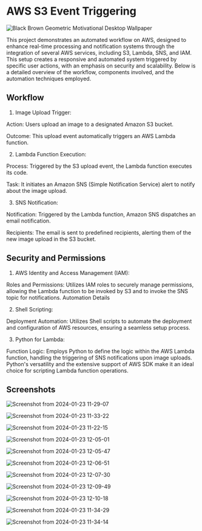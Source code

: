 # AWS S3 Event Triggering

![Black Brown Geometric Motivational Desktop Wallpaper](https://github.com/DeoreRohit4/Shell_Script_Project_1/assets/102886808/49ce1f77-ae20-457f-864b-c87676dda11e)

This project demonstrates an automated workflow on AWS, designed to enhance real-time processing and notification systems through the integration of several AWS services, including S3, Lambda, SNS, and IAM. This setup creates a responsive and automated system triggered by specific user actions, with an emphasis on security and scalability. Below is a detailed overview of the workflow, components involved, and the automation techniques employed.

## Workflow

1. Image Upload Trigger: 

Action: Users upload an image to a designated Amazon S3 bucket.

Outcome: This upload event automatically triggers an AWS Lambda function.

2. Lambda Function Execution:

Process: Triggered by the S3 upload event, the Lambda function executes its code.

Task: It initiates an Amazon SNS (Simple Notification Service) alert to notify about the image upload.

3. SNS Notification:

Notification: Triggered by the Lambda function, Amazon SNS dispatches an email notification.

Recipients: The email is sent to predefined recipients, alerting them of the new image upload in the S3 bucket.

## Security and Permissions

1. AWS Identity and Access Management (IAM):

Roles and Permissions: Utilizes IAM roles to securely manage permissions, allowing the Lambda function to be invoked by S3 and to invoke the SNS topic for notifications.
Automation Details

2. Shell Scripting:

Deployment Automation: Utilizes Shell scripts to automate the deployment and configuration of AWS resources, ensuring a seamless setup process.

3. Python for Lambda:

Function Logic: Employs Python to define the logic within the AWS Lambda function, handling the triggering of SNS notifications upon image uploads. Python's versatility and the extensive support of AWS SDK make it an ideal choice for scripting Lambda function operations.

## Screenshots

![Screenshot from 2024-01-23 11-29-07](https://github.com/DeoreRohit4/Shell_Script_Project_1/assets/102886808/b356f373-8619-41e6-b9cb-80fab44d4eb1)

![Screenshot from 2024-01-23 11-33-22](https://github.com/DeoreRohit4/Shell_Script_Project_1/assets/102886808/f676aa49-7553-4a3d-9519-4e573d85c44b)

![Screenshot from 2024-01-23 11-22-15](https://github.com/DeoreRohit4/Shell_Script_Project_1/assets/102886808/059f05e7-b78d-4ca1-859c-ccf5e4aabb0c)

![Screenshot from 2024-01-23 12-05-01](https://github.com/DeoreRohit4/Shell_Script_Project_1/assets/102886808/136fe88f-2bb9-4725-bf2b-ca51a1ffdfb9)

![Screenshot from 2024-01-23 12-05-47](https://github.com/DeoreRohit4/Shell_Script_Project_1/assets/102886808/b82b849b-4d82-4821-95be-cb4012797b88)

![Screenshot from 2024-01-23 12-06-51](https://github.com/DeoreRohit4/Shell_Script_Project_1/assets/102886808/a4cce80e-17bc-4b27-a1e9-28ab2a2bb87f)

![Screenshot from 2024-01-23 12-07-30](https://github.com/DeoreRohit4/Shell_Script_Project_1/assets/102886808/4457eafe-a0b8-47ac-8c72-811561395683)

![Screenshot from 2024-01-23 12-09-49](https://github.com/DeoreRohit4/Shell_Script_Project_1/assets/102886808/c3cab6ce-4467-4bc4-bd94-dbdebb683e42)

![Screenshot from 2024-01-23 12-10-18](https://github.com/DeoreRohit4/Shell_Script_Project_1/assets/102886808/606a7dd2-8795-4520-9f76-435b04d4bf54)

![Screenshot from 2024-01-23 11-34-29](https://github.com/DeoreRohit4/Shell_Script_Project_1/assets/102886808/8aec9f02-76a5-4e7f-930a-8fd38bcd5a8d)

![Screenshot from 2024-01-23 11-34-14](https://github.com/DeoreRohit4/Shell_Script_Project_1/assets/102886808/ef7f9aed-726e-44b9-9297-3658b88027e4)
